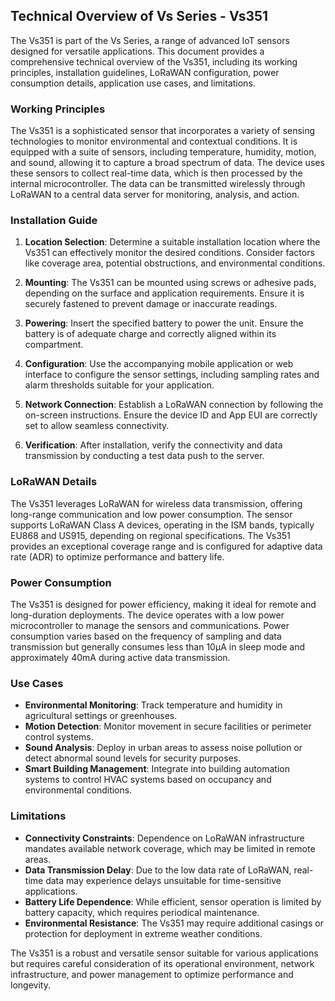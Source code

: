 ## Technical Overview of Vs Series - Vs351

The Vs351 is part of the Vs Series, a range of advanced IoT sensors designed for versatile applications. This document provides a comprehensive technical overview of the Vs351, including its working principles, installation guidelines, LoRaWAN configuration, power consumption details, application use cases, and limitations.

### Working Principles

The Vs351 is a sophisticated sensor that incorporates a variety of sensing technologies to monitor environmental and contextual conditions. It is equipped with a suite of sensors, including temperature, humidity, motion, and sound, allowing it to capture a broad spectrum of data. The device uses these sensors to collect real-time data, which is then processed by the internal microcontroller. The data can be transmitted wirelessly through LoRaWAN to a central data server for monitoring, analysis, and action.

### Installation Guide

1. **Location Selection**: Determine a suitable installation location where the Vs351 can effectively monitor the desired conditions. Consider factors like coverage area, potential obstructions, and environmental conditions.

2. **Mounting**: The Vs351 can be mounted using screws or adhesive pads, depending on the surface and application requirements. Ensure it is securely fastened to prevent damage or inaccurate readings.

3. **Powering**: Insert the specified battery to power the unit. Ensure the battery is of adequate charge and correctly aligned within its compartment.

4. **Configuration**: Use the accompanying mobile application or web interface to configure the sensor settings, including sampling rates and alarm thresholds suitable for your application.

5. **Network Connection**: Establish a LoRaWAN connection by following the on-screen instructions. Ensure the device ID and App EUI are correctly set to allow seamless connectivity.

6. **Verification**: After installation, verify the connectivity and data transmission by conducting a test data push to the server.

### LoRaWAN Details

The Vs351 leverages LoRaWAN for wireless data transmission, offering long-range communication and low power consumption. The sensor supports LoRaWAN Class A devices, operating in the ISM bands, typically EU868 and US915, depending on regional specifications. The Vs351 provides an exceptional coverage range and is configured for adaptive data rate (ADR) to optimize performance and battery life.

### Power Consumption

The Vs351 is designed for power efficiency, making it ideal for remote and long-duration deployments. The device operates with a low power microcontroller to manage the sensors and communications. Power consumption varies based on the frequency of sampling and data transmission but generally consumes less than 10μA in sleep mode and approximately 40mA during active data transmission.

### Use Cases

- **Environmental Monitoring**: Track temperature and humidity in agricultural settings or greenhouses.
- **Motion Detection**: Monitor movement in secure facilities or perimeter control systems.
- **Sound Analysis**: Deploy in urban areas to assess noise pollution or detect abnormal sound levels for security purposes.
- **Smart Building Management**: Integrate into building automation systems to control HVAC systems based on occupancy and environmental conditions.

### Limitations

- **Connectivity Constraints**: Dependence on LoRaWAN infrastructure mandates available network coverage, which may be limited in remote areas.
- **Data Transmission Delay**: Due to the low data rate of LoRaWAN, real-time data may experience delays unsuitable for time-sensitive applications.
- **Battery Life Dependence**: While efficient, sensor operation is limited by battery capacity, which requires periodical maintenance.
- **Environmental Resistance**: The Vs351 may require additional casings or protection for deployment in extreme weather conditions.

The Vs351 is a robust and versatile sensor suitable for various applications but requires careful consideration of its operational environment, network infrastructure, and power management to optimize performance and longevity.